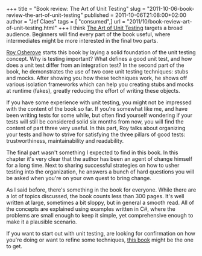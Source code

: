 +++
title = "Book review: The Art of Unit Testing"
slug = "2011-10-06-book-review-the-art-of-unit-testing"
published = 2011-10-06T21:08:00+02:00
author = "Jef Claes"
tags = [ "consumed",]
url = "2011/10/book-review-art-of-unit-testing.html"
+++
I think [The Art of Unit
Testing](http://www.amazon.com/gp/product/1933988274/ref=as_li_tf_tl?ie=UTF8&tag=diofanedebyje-20&linkCode=as2&camp=217145&creative=399377&creativeASIN=1933988274)
targets a broad audience. Beginners will find every part of the book
useful, where intermediates might be more interested in the final two
parts.  
  
[Roy Osherove](http://osherove.com/blog/) starts this book by laying a
solid foundation of the unit testing concept. Why is testing important?
What defines a good unit test, and how does a unit test differ from an
integration test? In the second part of the book, he demonstrates the
use of two core unit testing techniques: stubs and mocks. After showing
you how these techniques work, he shows off various isolation frameworks
which can help you creating stubs and mocks at runtime (fakes), greatly
reducing the effort of writing these objects.  
  
If you have some experience with unit testing, you might not be
impressed with the content of the book so far. If you're somewhat like
me, and have been writing tests for some while, but often find yourself
wondering if your tests will still be considered solid six months from
now, you will find the content of part three very useful. In this part,
Roy talks about organizing your tests and how to strive for satisfying
the three pillars of good tests: trustworthiness, maintainability and
readability.  
  
The final part wasn't something I expected to find in this book. In this
chapter it's very clear that the author has been an agent of change
himself for a long time. Next to sharing successful strategies on how to
usher testing into the organization, he answers a bunch of hard
questions you will be asked when you're on your own quest to bring
change.  
  
As I said before, there's something in the book for everyone. While
there are a lot of topics discussed, the book counts less than 300
pages. It's well written at large, sometimes a bit sloppy, but in
general a smooth read. All of the concepts are explained using examples
written in C\#, where the problems are small enough to keep it simple,
yet comprehensive enough to make it a plausible scenario.  
  
If you want to start out with unit testing, are looking for confirmation
on how you're doing or want to refine some techniques, [this
book](http://www.amazon.com/gp/product/1933988274/ref=as_li_tf_tl?ie=UTF8&tag=diofanedebyje-20&linkCode=as2&camp=217145&creative=399377&creativeASIN=1933988274)
might be the one to get.
